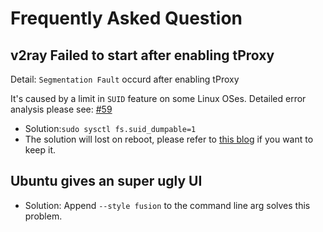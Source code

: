 # Frequently Asked Question

## v2ray Failed to start after enabling tProxy

Detail:  `Segmentation Fault` occurd after enabling tProxy

It's caused by a limit in `SUID` feature on some Linux OSes. Detailed error analysis please see: [#59](https://github.com/lhy0403/Qv2ray/issues/59)

 - Solution:`sudo sysctl fs.suid_dumpable=1`
 - The solution will lost on reboot, please refer to [this blog](http://ssdxiao.github.io/linux/2017/03/20/Sysctl-not-applay-on-boot.html) if you want to keep it.

## Ubuntu gives an super ugly UI

- Solution: Append `--style fusion` to the command line arg solves this problem. 